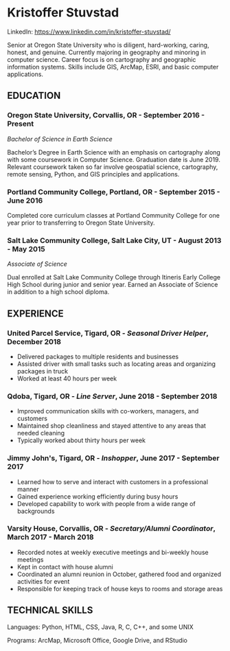 # Kristoffer Stuvstad

LinkedIn: https://www.linkedin.com/in/kristoffer-stuvstad/

Senior at Oregon State University who is diligent, hard-working, caring, honest, and genuine. Currently majoring in geography and minoring in computer science. Career focus is on cartography and geographic information systems. Skills include GIS, ArcMap, ESRI, and basic computer applications.

## EDUCATION

### Oregon State University, Corvallis, OR - **September 2016 - Present**
*Bachelor of Science in Earth Science*

Bachelor’s Degree in Earth Science with an emphasis on cartography along with some coursework in Computer Science. Graduation date is June 2019. Relevant coursework taken so far involve geospatial science, cartography, remote sensing, Python, and GIS principles and applications.

### Portland Community College, Portland, OR - **September 2015 - June 2016**

Completed core curriculum classes at Portland Community College for one year prior to transferring to Oregon State University.

### Salt Lake Community College, Salt Lake City, UT - **August 2013 - May 2015**
*Associate of Science*

Dual enrolled at Salt Lake Community College through Itineris Early College High School during junior and senior year. Earned an Associate of Science in addition to a high school diploma.

## EXPERIENCE

### United Parcel Service, Tigard, OR - *Seasonal Driver Helper*, **December 2018**

* Delivered packages to multiple residents and businesses
* Assisted driver with small tasks such as locating areas and organizing packages in truck
* Worked at least 40 hours per week

### Qdoba, Tigard, OR - *Line Server*, **June 2018 - September 2018**

* Improved communication skills with co-workers, managers, and customers
* Maintained shop cleanliness and stayed attentive to any areas that needed cleaning
* Typically worked about thirty hours per week

### Jimmy John's, Tigard, OR - *Inshopper*, **June 2017 - September 2017**

* Learned how to serve and interact with customers in a professional manner
* Gained experience working efficiently during busy hours
* Developed capability to work with people from a wide range of backgrounds

### Varsity House, Corvallis, OR - *Secretary/Alumni Coordinator*, **March 2017 - March 2018**

* Recorded notes at weekly executive meetings and bi-weekly house meetings
* Kept in contact with house alumni
* Coordinated an alumni reunion in October, gathered food and organized activities for event
* Responsible for keeping track of house keys to rooms and storage areas

## TECHNICAL SKILLS

Languages: Python, HTML, CSS, Java, R, C, C++, and some UNIX

Programs: ArcMap, Microsoft Office, Google Drive, and RStudio
